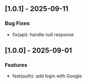 ## [1.0.1] - 2025-09-11

### Bug Fixes

- fix(api): handle null response

## [1.0.0] - 2025-09-01

### Features

- feat(auth): add login with Google
